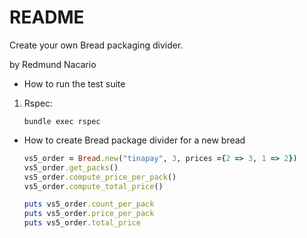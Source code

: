 # README

Create your own Bread packaging divider.

by Redmund Nacario

* How to run the test suite
  
 1. Rspec:

    `bundle exec rspec`

* How to create Bread package divider for a new bread

    ```ruby
    vs5_order = Bread.new("tinapay", 3, prices ={2 => 3, 1 => 2})
    vs5_order.get_packs()
    vs5_order.compute_price_per_pack()
    vs5_order.compute_total_price()

    puts vs5_order.count_per_pack
    puts vs5_order.price_per_pack
    puts vs5_order.total_price
    ```